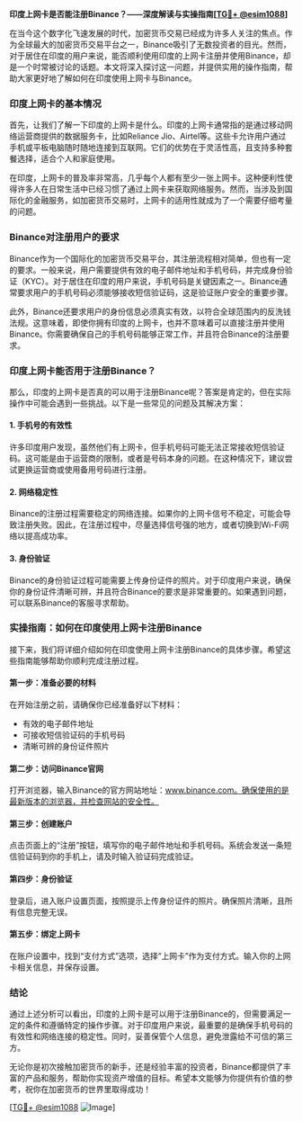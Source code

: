 **印度上网卡是否能注册Binance？——深度解读与实操指南[[TG💪+ @esim1088](https://t.me/s/esim1088)]**

在当今这个数字化飞速发展的时代，加密货币交易已经成为许多人关注的焦点。作为全球最大的加密货币交易平台之一，Binance吸引了无数投资者的目光。然而，对于居住在印度的用户来说，能否顺利使用印度的上网卡注册并使用Binance，却是一个时常被讨论的话题。本文将深入探讨这一问题，并提供实用的操作指南，帮助大家更好地了解如何在印度使用上网卡与Binance。

### 印度上网卡的基本情况

首先，让我们了解一下印度的上网卡是什么。印度的上网卡通常指的是通过移动网络运营商提供的数据服务卡，比如Reliance Jio、Airtel等。这些卡允许用户通过手机或平板电脑随时随地连接到互联网。它们的优势在于灵活性高，且支持多种套餐选择，适合个人和家庭使用。

在印度，上网卡的普及率非常高，几乎每个人都有至少一张上网卡。这种便利性使得许多人在日常生活中已经习惯了通过上网卡来获取网络服务。然而，当涉及到国际化的金融服务，如加密货币交易时，上网卡的适用性就成为了一个需要仔细考量的问题。

### Binance对注册用户的要求

Binance作为一个国际化的加密货币交易平台，其注册流程相对简单，但也有一定的要求。一般来说，用户需要提供有效的电子邮件地址和手机号码，并完成身份验证（KYC）。对于居住在印度的用户来说，手机号码是关键因素之一。Binance通常要求用户的手机号码必须能够接收短信验证码，这是验证账户安全的重要步骤。

此外，Binance还要求用户的身份信息必须真实有效，以符合全球范围内的反洗钱法规。这意味着，即使你拥有印度的上网卡，也并不意味着可以直接注册并使用Binance。你需要确保自己的手机号码能够正常工作，并且符合Binance的注册要求。

### 印度上网卡能否用于注册Binance？

那么，印度的上网卡是否真的可以用于注册Binance呢？答案是肯定的，但在实际操作中可能会遇到一些挑战。以下是一些常见的问题及其解决方案：

#### 1. 手机号的有效性
许多印度用户发现，虽然他们有上网卡，但手机号码可能无法正常接收短信验证码。这可能是由于运营商的限制，或者是号码本身的问题。在这种情况下，建议尝试更换运营商或使用备用号码进行注册。

#### 2. 网络稳定性
Binance的注册过程需要稳定的网络连接。如果你的上网卡信号不稳定，可能会导致注册失败。因此，在注册过程中，尽量选择信号强的地方，或者切换到Wi-Fi网络以提高成功率。

#### 3. 身份验证
Binance的身份验证过程可能需要上传身份证件的照片。对于印度用户来说，确保你的身份证件清晰可辨，并且符合Binance的要求是非常重要的。如果遇到问题，可以联系Binance的客服寻求帮助。

### 实操指南：如何在印度使用上网卡注册Binance

接下来，我们将详细介绍如何在印度使用上网卡注册Binance的具体步骤。希望这些指南能够帮助你顺利完成注册过程。

#### 第一步：准备必要的材料
在开始注册之前，请确保你已经准备好以下材料：
- 有效的电子邮件地址
- 可接收短信验证码的手机号码
- 清晰可辨的身份证件照片

#### 第二步：访问Binance官网
打开浏览器，输入Binance的官方网站地址：www.binance.com。确保使用的是最新版本的浏览器，并检查网站的安全性。

#### 第三步：创建账户
点击页面上的“注册”按钮，填写你的电子邮件地址和手机号码。系统会发送一条短信验证码到你的手机上，请及时输入验证码完成验证。

#### 第四步：身份验证
登录后，进入账户设置页面，按照提示上传身份证件的照片。确保照片清晰，且所有信息完整无误。

#### 第五步：绑定上网卡
在账户设置中，找到“支付方式”选项，选择“上网卡”作为支付方式。输入你的上网卡相关信息，并保存设置。

### 结论

通过上述分析可以看出，印度的上网卡是可以用于注册Binance的，但需要满足一定的条件和遵循特定的操作步骤。对于印度用户来说，最重要的是确保手机号码的有效性和网络连接的稳定性。同时，妥善保管个人信息，避免泄露给不可信的第三方。

无论你是初次接触加密货币的新手，还是经验丰富的投资者，Binance都提供了丰富的产品和服务，帮助你实现资产增值的目标。希望本文能够为你提供有价值的参考，祝你在加密货币的世界里取得成功！

[[TG💪+ @esim1088](https://t.me/s/esim1088) ![Image](https://i.postimg.cc/4NQfJmqS/Snipaste-2025-05-13-00-14-12.png)]